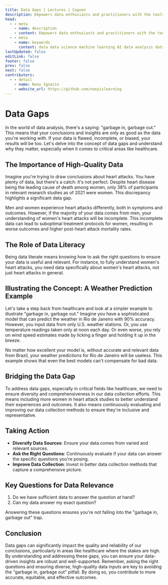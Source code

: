 ```yaml
---
title: Data Gaps | Lectures | Cogxen
description: Empowers data enthusiasts and practitioners with the tools and knowledge to unlock the potential of data.
head:
  - - meta
    - name: description
    - content: Empowers data enthusiasts and practitioners with the tools and knowledge to unlock the potential of data.
  - - meta
    - name: keywords
      content: data data science machine learning AI data analysis data-driven data enthusiasts data practitioners
lastUpdated: false
editLink: false
footer: false
prev: false
next: false
contributors:
  - - detail
    - name: Noey Ignacio
    - website_url: https://github.com/noeyislearning
---
```


# Data Gaps

In the world of data analysis, there's a saying: "garbage in, garbage out." This means that your conclusions and insights are only as good as the data you're working with. If your data is flawed, incomplete, or biased, your results will be too. Let's delve into the concept of data gaps and understand why they matter, especially when it comes to critical areas like healthcare.

## The Importance of High-Quality Data

Imagine you're trying to draw conclusions about heart attacks. You have plenty of data, but there's a catch: it's not perfect. Despite heart disease being the leading cause of death among women, only 38% of participants in relevant research studies as of 2021 were women. This discrepancy highlights a significant data gap.

Men and women experience heart attacks differently, both in symptoms and outcomes. However, if the majority of your data comes from men, your understanding of women's heart attacks will be incomplete. This incomplete data can lead to suboptimal treatment protocols for women, resulting in worse outcomes and higher post-heart attack mortality rates.

## The Role of Data Literacy

Being data literate means knowing how to ask the right questions to ensure your data is useful and relevant. For instance, to fully understand women's heart attacks, you need data specifically about women's heart attacks, not just heart attacks in general.

## Illustrating the Concept: A Weather Prediction Example

Let's take a step back from healthcare and look at a simpler example to illustrate "garbage in, garbage out." Imagine you have a sophisticated model that can predict the weather in Rio de Janeiro with 90% accuracy. However, you input data from only U.S. weather stations. Or, you use temperature readings taken only at noon each day. Or even worse, you rely on wind speed estimates made by licking a finger and holding it up in the breeze.

No matter how excellent your model is, without accurate and relevant data from Brazil, your weather predictions for Rio de Janeiro will be useless. This example shows that even the best models can't compensate for bad data.

## Bridging the Data Gap

To address data gaps, especially in critical fields like healthcare, we need to ensure diversity and comprehensiveness in our data collection efforts. This means including more women in heart attack studies to better understand their experiences and outcomes. It also means continuously evaluating and improving our data collection methods to ensure they're inclusive and representative.

## Taking Action

- **Diversify Data Sources**: Ensure your data comes from varied and relevant sources.
- **Ask the Right Questions**: Continuously evaluate if your data can answer the specific questions you're posing.
- **Improve Data Collection**: Invest in better data collection methods that capture a comprehensive picture.

## Key Questions for Data Relevance

1. Do we have sufficient data to answer the question at hand?
2. Can my data answer my exact question?

Answering these questions ensures you're not falling into the "garbage in, garbage out" trap.

## Conclusion

Data gaps can significantly impact the quality and reliability of our conclusions, particularly in areas like healthcare where the stakes are high. By understanding and addressing these gaps, you can ensure your data-driven insights are robust and well-supported. Remember, asking the right questions and ensuring diverse, high-quality data inputs are key to avoiding the "garbage in, garbage out" pitfall. By doing so, you contribute to more accurate, equitable, and effective outcomes.
